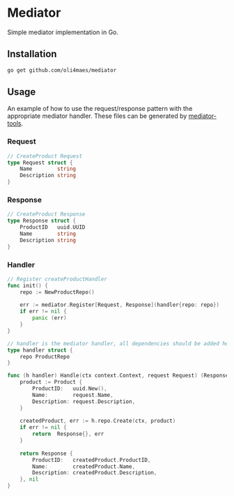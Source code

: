# Mediator
Simple mediator implementation in Go.

## Installation
```bash
go get github.com/oli4maes/mediator
```

## Usage
An example of how to use the request/response pattern with the appropriate mediator handler.
These files can be generated by [mediator-tools](https://github.com/oli4maes/mediator-tools).

### Request
```go
// CreateProduct Request
type Request struct {
	Name        string
	Description string
}
```

### Response
```go
// CreateProduct Response
type Response struct {
	ProductID   uuid.UUID
	Name        string
	Description string
}
```

### Handler
```go
// Register createProductHandler
func init() {
	repo := NewProductRepo()
	
	err := mediator.Register[Request, Response](handler{repo: repo})
	if err != nil {
        panic (err)
    }
}

// handler is the mediator handler, all dependencies should be added here
type handler struct {
	repo ProductRepo
}

func (h handler) Handle(ctx context.Context, request Request) (Response, error) {
	product := Product {
	    ProductID: 	 uuid.New(),
		Name:        request.Name,
        Description: request.Description,
    }
	
	createdProduct, err := h.repo.Create(ctx, product)
	if err != nil {
		return  Response{}, err
    }
	
	return Response {
		ProductID:   createdProduct.ProductID,
		Name:        createdProduct.Name,
		Description: createdProduct.Description,
    }, nil   
}

```